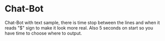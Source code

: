 # Chat-Bot
Chat-Bot with text sample, there is time stop between the lines and when it reads "$" sign to make it look more real.
Also 5 seconds on start so you have time to choose where to output.
